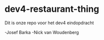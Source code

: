 # dev4-restaurant-thing
Dit is onze repo voor het dev4 eindopdracht

-Josef Barka
-Nick van Woudenberg
